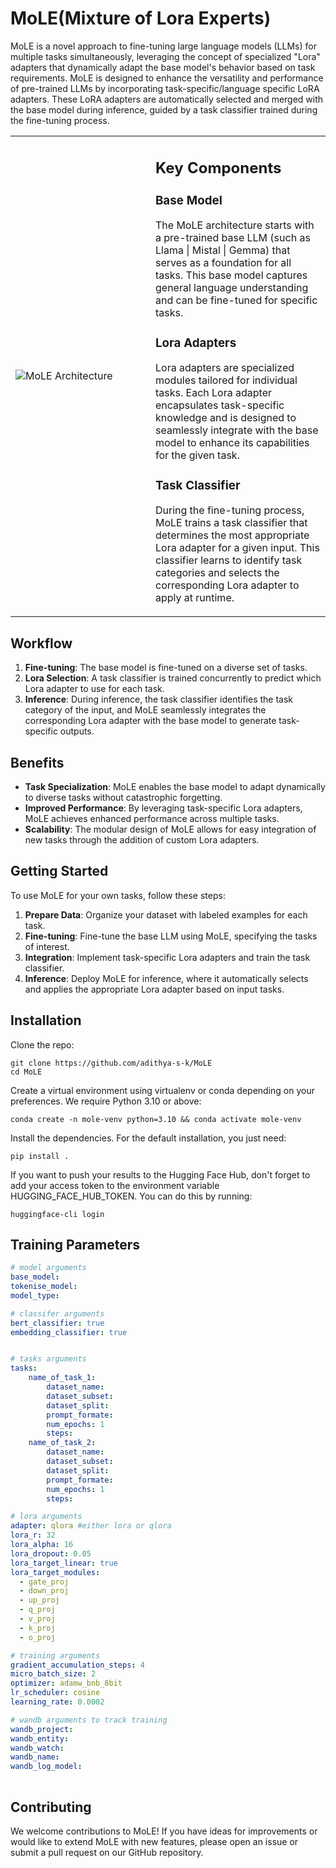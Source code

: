 # MoLE(Mixture of Lora Experts)
MoLE is a novel approach to fine-tuning large language models (LLMs) for multiple tasks simultaneously, leveraging the concept of specialized "Lora" adapters that dynamically adapt the base model's behavior based on task requirements.
MoLE is designed to enhance the versatility and performance of pre-trained LLMs by incorporating task-specific/language specific LoRA adapters. These LoRA adapters are automatically selected and merged with the base model during inference, guided by a task classifier trained during the fine-tuning process.


<table>
  <tr>
    <td width="40%">
      <img src="https://github.com/adithya-s-k/MoLE/assets/27956426/312a0a83-b253-48fe-87ac-c419670a3428" alt="MoLE Architecture">
    </td>
    <td width="50%">
      <h2>Key Components</h2>
      <h3>Base Model</h3>
      <p>The MoLE architecture starts with a pre-trained base LLM (such as Llama | Mistal | Gemma) that serves as a foundation for all tasks. This base model captures general language understanding and can be fine-tuned for specific tasks.</p>
      <h3>Lora Adapters</h3>
      <p>Lora adapters are specialized modules tailored for individual tasks. Each Lora adapter encapsulates task-specific knowledge and is designed to seamlessly integrate with the base model to enhance its capabilities for the given task.</p>
      <h3>Task Classifier</h3>
      <p>During the fine-tuning process, MoLE trains a task classifier that determines the most appropriate Lora adapter for a given input. This classifier learns to identify task categories and selects the corresponding Lora adapter to apply at runtime.</p>
    </td>
  </tr>
</table>


## Workflow

1. **Fine-tuning**: The base model is fine-tuned on a diverse set of tasks.
2. **Lora Selection**: A task classifier is trained concurrently to predict which Lora adapter to use for each task.
3. **Inference**: During inference, the task classifier identifies the task category of the input, and MoLE seamlessly integrates the corresponding Lora adapter with the base model to generate task-specific outputs.

## Benefits

- **Task Specialization**: MoLE enables the base model to adapt dynamically to diverse tasks without catastrophic forgetting.
- **Improved Performance**: By leveraging task-specific Lora adapters, MoLE achieves enhanced performance across multiple tasks.
- **Scalability**: The modular design of MoLE allows for easy integration of new tasks through the addition of custom Lora adapters.

## Getting Started

To use MoLE for your own tasks, follow these steps:

1. **Prepare Data**: Organize your dataset with labeled examples for each task.
2. **Fine-tuning**: Fine-tune the base LLM using MoLE, specifying the tasks of interest.
3. **Integration**: Implement task-specific Lora adapters and train the task classifier.
4. **Inference**: Deploy MoLE for inference, where it automatically selects and applies the appropriate Lora adapter based on input tasks.


## Installation
Clone the repo:
```
git clone https://github.com/adithya-s-k/MoLE
cd MoLE
```
Create a virtual environment using virtualenv or conda depending on your preferences. We require Python 3.10 or above:
```
conda create -n mole-venv python=3.10 && conda activate mole-venv
```
Install the dependencies. For the default installation, you just need:
```
pip install .
```
If you want to push your results to the Hugging Face Hub, don't forget to add your access token to the environment variable HUGGING_FACE_HUB_TOKEN. You can do this by running:
```
huggingface-cli login
```


## Training Parameters

```yaml
# model arguments
base_model: 
tokenise_model:
model_type: 

# classifer arguments
bert_classifier: true
embedding_classifier: true


# tasks arguments
tasks:
    name_of_task_1:
        dataset_name:
        dataset_subset:
        dataset_split:
        prompt_formate:
        num_epochs: 1
        steps: 
    name_of_task_2:
        dataset_name:
        dataset_subset:
        dataset_split:
        prompt_formate:
        num_epochs: 1
        steps: 

# lora arguments
adapter: qlora #either lora or qlora
lora_r: 32
lora_alpha: 16
lora_dropout: 0.05
lora_target_linear: true
lora_target_modules:
  - gate_proj
  - down_proj
  - up_proj
  - q_proj
  - v_proj
  - k_proj
  - o_proj

# training arguments
gradient_accumulation_steps: 4
micro_batch_size: 2
optimizer: adamw_bnb_8bit
lr_scheduler: cosine
learning_rate: 0.0002

# wandb arguments to track training
wandb_project:
wandb_entity:
wandb_watch:
wandb_name:
wandb_log_model:
    
```


## Contributing

We welcome contributions to MoLE! If you have ideas for improvements or would like to extend MoLE with new features, please open an issue or submit a pull request on our GitHub repository.

